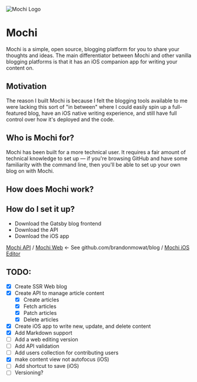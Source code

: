 ![Mochi Logo](https://user-images.githubusercontent.com/5758214/92011322-e712fa00-ed18-11ea-8df0-334e5dfc3f4.jpeg)
# Mochi
Mochi is a simple, open source, blogging platform for you to share your thoughts and ideas. The main differentiator between Mochi and other vanilla blogging platforms is that it has an iOS companion app for writing your content on.

## Motivation

The reason I built Mochi is because I felt the blogging tools available to me were lacking this sort of "in between" where I could easily spin up a full-featured blog, have an iOS native writing experience, and still have full control over how it's deployed and the code.

## Who is Mochi for?

Mochi has been built for a more technical user. It requires a fair amount of technical knowledge to set up — if you're browsing GitHub and have some familiarity with the command line, then you'll be able to set up your own blog on with Mochi.

## How does Mochi work?

## How do I set it up?

- Download the Gatsby blog frontend
- Download the API
- Download the iOS app

[Mochi API](https://github.com/brandonmowat/Mochi-API) / 
[Mochi Web]() <- See github.com/brandonmowat/blog / 
[Mochi iOS Editor](https://github.com/brandonmowat/Mochi-iOS)

## TODO:

- [x]  Create SSR Web blog
- [x]  Create API to manage article content
    - [x]  Create articles
    - [x]  Fetch articles
    - [x]  Patch articles
    - [x]  Delete articles
- [x]  Create iOS app to write new, update, and delete content
- [x]  Add Markdown support
- [ ]  Add a web editing version
- [ ]  Add API validation
- [ ]  Add users collection for contributing users
- [x]  make content view not autofocus (iOS)
- [ ]  Add shortcut to save (iOS)
- [ ]  Versioning?

